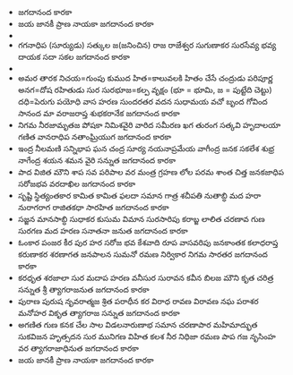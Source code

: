 - జగదానంద కారకా
- జయ జానకీ ప్రాణ నాయకా
  జగదానంద కారకా
-
- గగనాధిప (సూర్యుడు) సత్కుల జ(జనించిన) రాజ రాజేశ్వర
  సుగుణాకర సురసేవ్య భవ్య దాయక
  సదా సకల జగదానంద కారకా
-
- అమర తారక నిచయ=గుంపు  కుముద హిత=కాలువలకి హితం చేసే చంద్రుడు  పరిపూర్ణ అనగ=దోష రహితుడు  సుర సురభూజ=కల్ప వృక్షం (భూ = భూమి, జ = పుట్టేది  చెట్టు)
  దధి=పెరుగు  పయోధి వాస హరణ సుందరతర వదన సుధామయ వచో
  బృంద గోవింద సానంద మా వరాజరాప్త శుభకరానేక
  జగదానంద కారకా
- నిగమ నీరజామృతజ పోషకా నిమిశవైరి వారిద సమీరణ
  ఖగ తురంగ సత్కవి హృదాలయా గణిత వానరాధిప నతాంఘ్రియుగ
  జగదానంద కారకా
- ఇంద్ర నీలమణి సన్నిభాప ఘన చంద్ర సూర్య నయనాప్రమేయ
  వాగీంద్ర జనక సకలేశ శుభ్ర నాగేంద్ర శయన శమన వైరి సన్నుత
  జగదానంద కారకా
- పాద విజిత మౌని శాప సవ పరిపాల వర మంత్ర గ్రహణ లోల
  పరమ శాంత చిత్త జనకజాధిప సరోజభవ వరదాఖిల
  జగదానంద కారకా
- సృష్టి స్థిత్యంతకార కామిత కామిత ఫలదా సమాన గాత్ర
  శచీపతి నుతాబ్ధి మద హరా నురాగరాగ రాజితకధా సారహిత
  జగదానంద కారకా
- సజ్జన మానసాబ్ధి సుధాకర కుసుమ విమాన సురసారిపు కరాబ్జ
  లాలిత చరణావ గుణ సురగణ మద హరణ సనాతనా జనుత
  జగదానంద కారకా
- ఓంకార పంజర కీర పుర హర సరోజ భవ కేశవాది రూప
  వాసవరిపు జనకాంతక కలాధరాప్త కరుణాకర శరణాగత
  జనపాలన సుమనో రమణ నిర్వికార నిగమ సారతర
  జగదానంద కారకా
- కరధృత శరజాలా సుర మదాప హరణ వనీసుర సురావన
  కవీన బిలజ మౌని కృత చరిత్ర సన్నుత శ్రీ త్యాగరాజనుత
  జగదానంద కారకా
- పురాణ పురుష నృవరాత్మజ శ్రిత పరాధీన కర విరాధ రావణ
  విరావణ నఘ పరాశర మనోహర వికృత త్యాగరాజ సన్నుత
  జగదానంద కారకా
- అగణిత గుణ కనక చేల సాల విడలనారుణాభ సమాన చరణాపార
  మహిమాద్భుత సుకవిజన హృత్సదన సుర మునిగణ విహిత కలశ
  నీర నిధిజా రమణ పాప గజ నృసింహ వర త్యాగరాజాధినుత
  జగదానంద కారకా
- జయ జానకీ ప్రాణ నాయకా
  జగదానంద కారకా